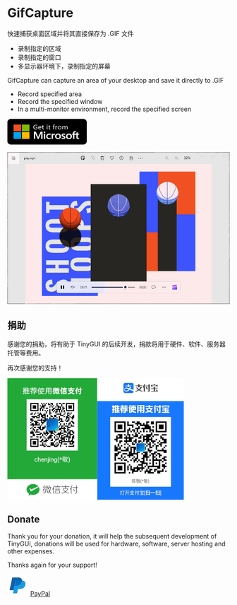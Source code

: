 # GifCapture

快速捕获桌面区域并将其直接保存为 .GIF 文件

- 录制指定的区域
- 录制指定的窗口
- 多显示器环境下，录制指定的屏幕

GifCapture can capture an area of your desktop and save it directly to .GIF

- Record specified area
- Record the specified window
- In a multi-monitor environment, record the specified screen

<a href="https://www.microsoft.com/store/productId/9NLD1KTJWXH4"><img src="./microsoft.svg" height="58" width="180" alt="get from microsoft store"></a>

![](./gifcapture.gif)



## 捐助

感谢您的捐助，将有助于 TinyGUI 的后续开发，捐款将用于硬件、软件、服务器托管等费用。

再次感谢您的支持！

![](./donate.jpg)

## Donate

Thank you for your donation, it will help the subsequent development of TinyGUI, donations will be used for hardware, software, server hosting and other expenses.

Thanks again for your support!

![](./icons8-paypal-48.png)
[PayPal](https://paypal.me/chenjing9412)